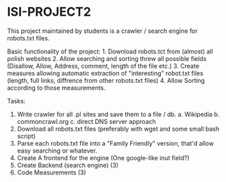 # ISI-PROJECT2
This project maintained by students is a crawler / search engine for robots.txt files.

Basic functionality of the project:
	1. Download robots.tct from (almost) all polish websites
	2. Allow searching and sorting threw all possible fields (Disallow, Allow, Address, comment, length of the file etc.)
	3. Create measures allowing automatic extraction of "interesting" robot.txt files (length, full links, diffrence from other robots.txt files)
	4. Allow Sorting according to those measurements.

Tasks:
1. Write crawler for all .pl sites and save them to a file / db.
	a. Wikipedia
	b. commoncrawl.org
	c. direct DNS server approach
2. Download all robots.txt files (preferably with wget and some small bash script)
3. Parse each robots.txt file into a "Family Friendly" version, that'd allow easy searching or whatever.
4. Create A frontend for the engine (One google-like inut field?)
5. Create Backend (search engine) (3)
6. Code Measurements (3)

